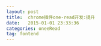```yaml
---
layout: post
title:  chrome插件one-read开发:提升
date:   2015-01-01 23:33:36
categories: oneeRead
tag: fontend
---
```



